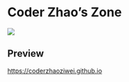 # Coder Zhao’s Zone

![](https://img.shields.io/github/workflow/status/coderzhaoziwei/coderzhaoziwei.github.io/github-pages)


## Preview

https://coderzhaoziwei.github.io
